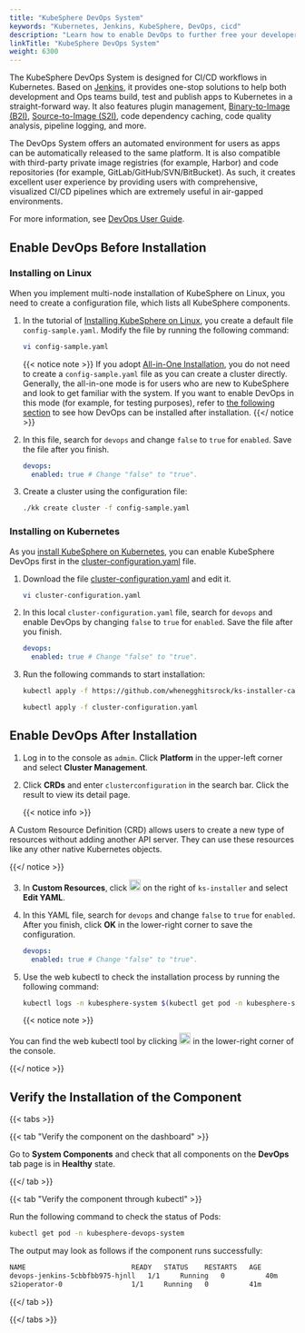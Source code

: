 ```yaml
---
title: "KubeSphere DevOps System"
keywords: "Kubernetes, Jenkins, KubeSphere, DevOps, cicd"
description: "Learn how to enable DevOps to further free your developers and let them focus on code writing."
linkTitle: "KubeSphere DevOps System"
weight: 6300
---
```


The KubeSphere DevOps System is designed for CI/CD workflows in Kubernetes. Based on [Jenkins](https://jenkins.io/), it provides one-stop solutions to help both development and Ops teams build, test and publish apps to Kubernetes in a straight-forward way. It also features plugin management, [Binary-to-Image (B2I)](../../project-user-guide/image-builder/binary-to-image/), [Source-to-Image (S2I)](../../project-user-guide/image-builder/source-to-image/), code dependency caching, code quality analysis, pipeline logging, and more.

The DevOps System offers an automated environment for users as apps can be automatically released to the same platform. It is also compatible with third-party private image registries (for example, Harbor) and code repositories (for example, GitLab/GitHub/SVN/BitBucket). As such, it creates excellent user experience by providing users with comprehensive, visualized CI/CD pipelines which are extremely useful in air-gapped environments.

For more information, see [DevOps User Guide](../../devops-user-guide/).

## Enable DevOps Before Installation

### Installing on Linux

When you implement multi-node installation of KubeSphere on Linux, you need to create a configuration file, which lists all KubeSphere components.

1. In the tutorial of [Installing KubeSphere on Linux](../../installing-on-linux/introduction/multioverview/), you create a default file `config-sample.yaml`. Modify the file by running the following command:

    ```bash
    vi config-sample.yaml
    ```

    {{< notice note >}}
If you adopt [All-in-One Installation](../../quick-start/all-in-one-on-linux/), you do not need to create a `config-sample.yaml` file as you can create a cluster directly. Generally, the all-in-one mode is for users who are new to KubeSphere and look to get familiar with the system. If you want to enable DevOps in this mode (for example, for testing purposes), refer to [the following section](#enable-devops-after-installation) to see how DevOps can be installed after installation.
    {{</ notice >}}

2. In this file, search for `devops` and change `false` to `true` for `enabled`. Save the file after you finish.

    ```yaml
    devops:
      enabled: true # Change "false" to "true".
    ```

3. Create a cluster using the configuration file:

    ```bash
    ./kk create cluster -f config-sample.yaml
    ```

### Installing on Kubernetes

As you [install KubeSphere on Kubernetes](../../installing-on-kubernetes/introduction/overview/), you can enable KubeSphere DevOps first in the [cluster-configuration.yaml](https://github.com/whenegghitsrock/ks-installer-carryon/releases/download/v3.3.2/cluster-configuration.yaml) file.

1. Download the file [cluster-configuration.yaml](https://github.com/whenegghitsrock/ks-installer-carryon/releases/download/v3.3.2/cluster-configuration.yaml) and edit it.

    ```bash
    vi cluster-configuration.yaml
    ```

2. In this local `cluster-configuration.yaml` file, search for `devops` and enable DevOps by changing `false` to `true` for `enabled`. Save the file after you finish.

    ```yaml
    devops:
      enabled: true # Change "false" to "true".
    ```

3. Run the following commands to start installation:

    ```bash
    kubectl apply -f https://github.com/whenegghitsrock/ks-installer-carryon/releases/download/v3.3.2/kubesphere-installer.yaml
    
    kubectl apply -f cluster-configuration.yaml
    ```

## Enable DevOps After Installation

1. Log in to the console as `admin`. Click **Platform** in the upper-left corner and select **Cluster Management**.
   
2. Click **CRDs** and enter `clusterconfiguration` in the search bar. Click the result to view its detail page.

    {{< notice info >}}

A Custom Resource Definition (CRD) allows users to create a new type of resources without adding another API server. They can use these resources like any other native Kubernetes objects.

{{</ notice >}}

3. In **Custom Resources**, click <img src="/images/docs/v3.x/enable-pluggable-components/kubesphere-devops-system/three-dots.png" height="20px"> on the right of `ks-installer` and select **Edit YAML**.
   
4. In this YAML file, search for `devops` and change `false` to `true` for `enabled`. After you finish, click **OK** in the lower-right corner to save the configuration.

    ```yaml
    devops:
      enabled: true # Change "false" to "true".
    ```

5. Use the web kubectl to check the installation process by running the following command:

    ```bash
    kubectl logs -n kubesphere-system $(kubectl get pod -n kubesphere-system -l 'app in (ks-install, ks-installer)' -o jsonpath='{.items[0].metadata.name}') -f
    ```

    {{< notice note >}}

You can find the web kubectl tool by clicking <img src="/images/docs/v3.x/enable-pluggable-components/kubesphere-devops-system/hammer.png" height="20px"> in the lower-right corner of the console.

{{</ notice >}}

## Verify the Installation of the Component

{{< tabs >}}

{{< tab "Verify the component on the dashboard" >}}

Go to **System Components** and check that all components on the **DevOps** tab page is in **Healthy** state.

{{</ tab >}}

{{< tab "Verify the component through kubectl" >}}

Run the following command to check the status of Pods:

```bash
kubectl get pod -n kubesphere-devops-system
```

The output may look as follows if the component runs successfully:

```bash
NAME                          READY   STATUS    RESTARTS   AGE
devops-jenkins-5cbbfbb975-hjnll   1/1     Running   0          40m
s2ioperator-0                 1/1     Running   0          41m
```

{{</ tab >}}

{{</ tabs >}}
